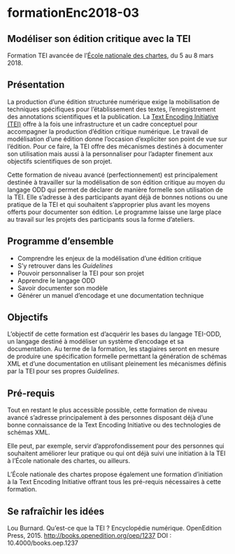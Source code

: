 # formationEnc2018-03

## Modéliser son édition critique avec la TEI

Formation TEI avancée de l’[École nationale des chartes](http://www.enc-sorbonne.fr), du 5 au 8 mars 2018.

## Présentation

La production d’une édition structurée numérique exige la mobilisation de techniques spécifiques pour l’établissement des textes, l’enregistrement des annotations scientifiques et la publication. La [Text Encoding Initiative (TEI)](http://www.tei-c.org) offre à la fois une infrastructure et un cadre conceptuel pour accompagner la production d’édition critique numérique. Le travail de modélisation d’une édition donne l’occasion d’expliciter son point de vue sur l’édition. Pour ce faire, la TEI offre des mécanismes destinés à documenter son utilisation mais aussi à la personnaliser pour l’adapter finement aux objectifs scientifiques de son projet.

Cette formation de niveau avancé (perfectionnement) est principalement destinée à travailler sur la modélisation de son édition critique au moyen du langage ODD qui permet de déclarer de manière formelle son utilisation de la TEI. Elle s’adresse à des participants ayant déjà de bonnes notions ou une pratique de la TEI et qui souhaitent s’approprier plus avant les moyens offerts pour documenter son édition. Le programme laisse une large place au travail sur les projets des participants sous la forme d’ateliers.

## Programme d’ensemble

- Comprendre les enjeux de la modélisation d’une édition critique
- S’y retrouver dans les _Guidelines_
- Pouvoir personnaliser la TEI pour son projet
- Apprendre le langage ODD
- Savoir documenter son modèle
- Générer un manuel d’encodage et une documentation technique

## Objectifs

L’objectif de cette formation est d’acquérir les bases du langage TEI-ODD, un langage destiné à modéliser un système d’encodage et sa documentation. Au terme de la formation, les stagiaires seront en mesure de produire une spécification formelle permettant la génération de schémas XML et d’une documentation en utilisant pleinement les mécanismes définis par la TEI pour ses propres *Guidelines*.

## Pré-requis

Tout en restant le plus accessible possible, cette formation de niveau avancé s’adresse principalement à des personnes disposant déjà d’une bonne connaissance de la Text Encoding Initiative ou des technologies de schémas XML. 

Elle peut, par exemple, servir d’approfondissement pour des personnes qui souhaitent améliorer leur pratique ou qui ont déjà suivi une initiation à la TEI à l’École nationale des chartes, ou ailleurs.

L’École nationale des chartes propose également une formation d’initiation à la Text Encoding Initiative offrant tous les pré-requis nécessaires à cette formation. <lien>

## Se rafraîchir les idées

Lou Burnard. Qu’est-ce que la TEI ? Encyclopédie numérique. OpenEdition Press, 2015. http://books.openedition.org/oep/1237 DOI : 10.4000/books.oep.1237
